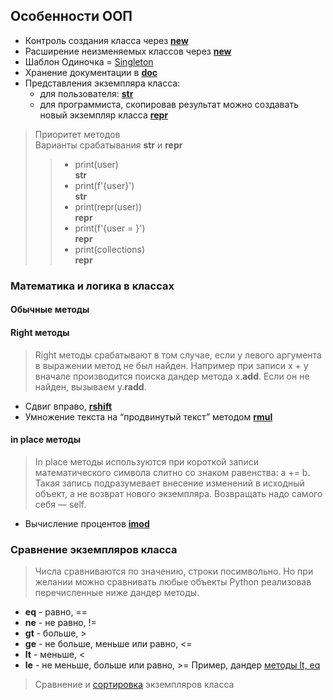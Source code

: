 ## Особенности ООП

* Контроль создания класса через [__new__](task_1.py)
* Расширение неизменяемых классов через [__new__](task_2.py)
* Шаблон Одиночка = [Singleton](task_3.py)
* Хранение документации в [__doc__](task_3.py)
* Представления экземпляра класса:
    * для пользователя: [__str__](task_4.py)
    * для программиста, скопировав результат можно создавать новый экземпляр класса [__repr__](task_5.py)
> Приоритет методов \
Варианты срабатывания __str__ и __repr__
>> * print(user) \
>>__str__ 
>> * print(f'{user}') \
>>__str__ 
>> * print(repr(user)) \
>>__repr__ 
>> * print(f'{user = }') \
>>__repr__ 
>> * print(collections) \
>>__repr__

### Математика и логика в классах
#### Обычные методы

#### Right методы
>Right методы срабатывают в том случае, если у левого аргумента в выражении
метод не был найден. Например при записи x + y вначале производится поиска
дандер метода x.__add__. Если он не найден, вызываем y.__radd__.

* Сдвиг вправо, [__rshift__](task_7.py)
* Умножение текста на “продвинутый текст” методом [__rmul__](task_8.py)

#### in place методы
>In place методы используются при короткой записи математического символа
слитно со знаком равенства: a += b. Такая запись подразумевает внесение
изменений в исходный объект, а не возврат нового экземпляра. Возвращать надо
самого себя — self.
* Вычисление процентов [__imod__](task_9.py)

### Сравнение экземпляров класса

>Числа сравниваются по значению, строки посимвольно. Но при желании можно
сравнивать любые объекты Python реализовав перечисленные ниже дандер
методы.

* __eq__ - равно, ==
* __ne__ - не равно, !=
* __gt__ - больше, >
* __ge__ - не больше, меньше или равно, <=
* __lt__ - меньше, <
* __le__ - не меньше, больше или равно, >=
Пример, дандер [методы  lt, eq](task_10.py)

> Сравнение и [сортировка](task_10.py) экземпляров класса

 



 